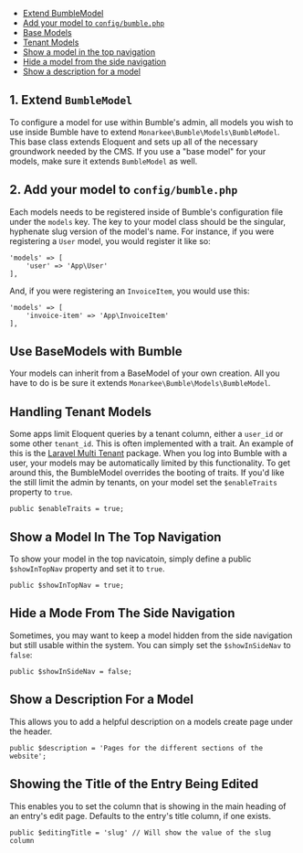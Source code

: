 - [Extend BumbleModel](#extendbumblemodel)
- [Add your model to `config/bumble.php`](#addingmodels)
- [Base Models](#basemodels)
- [Tenant Models](#tenantmodels)
- [Show a model in the top navigation](#topnav)
- [Hide a model from the side navigation](#sidenav)
- [Show a description for a model](#description)

<a name="extendbumblemodel"></a>
## 1. Extend `BumbleModel`
To configure a model for use within Bumble's admin, all models you wish to use inside Bumble have to extend `Monarkee\Bumble\Models\BumbleModel`. This base class extends Eloquent and sets up all of the necessary groundwork needed by the CMS. If you use a "base model" for your models, make sure it extends `BumbleModel` as well.

<a name="addingmodels"></a>
## 2. Add your model to `config/bumble.php`
Each models needs to be registered inside of Bumble's configuration file under the `models` key. The key to your model class should be the singular, hyphenate slug version of the model's name. For instance, if you were registering a `User` model, you would register it like so:

    'models' => [
        'user' => 'App\User'
    ],

And, if you were registering an `InvoiceItem`, you would use this:

    'models' => [
        'invoice-item' => 'App\InvoiceItem'
    ],

<a name="basemodels"></a>
## Use BaseModels with Bumble

Your models can inherit from a BaseModel of your own creation. All you have to do is be sure it extends `Monarkee\Bumble\Models\BumbleModel`.

<a name="tenantmodels"></a>
## Handling Tenant Models

Some apps limit Eloquent queries by a tenant column, either a `user_id` or some other `tenant_id`. This is often implemented with a trait. An example of this is the [Laravel Multi Tenant](https://github.com/AuraEQ/laravel-multi-tenant) package. When you log into Bumble with a user, your models may be automatically limited by this functionality. To get around this, the BumbleModel overrides the booting of traits. If you'd like the still limit the admin by tenants, on your model set the `$enableTraits` property to `true`.

    public $enableTraits = true;

<a name="topnav"></a>
## Show a Model In The Top Navigation
To show your model in the top navicatoin, simply define a public `$showInTopNav` property and set it to `true`.

    public $showInTopNav = true;

<a name="sidenav"></a>
## Hide a Mode From The Side Navigation
Sometimes, you may want to keep a model hidden from the side navigation but still usable within the system. You can simply set the `$showInSideNav` to `false`:

    public $showInSideNav = false;

<a name="description"></a>
## Show a Description For a Model
This allows you to add a helpful description on a models create page under the header.

    public $description = 'Pages for the different sections of the website';

## Showing the Title of the Entry Being Edited
This enables you to set the column that is showing in the main heading of an entry's edit page. Defaults to the entry's title column, if one exists.

    public $editingTitle = 'slug' // Will show the value of the slug column